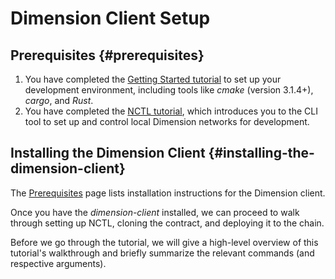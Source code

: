 # Dimension Client Setup

## Prerequisites {#prerequisites}

1.  You have completed the [Getting Started tutorial](../../getting-started.md) to set up your development environment, including tools like _cmake_ (version 3.1.4+), _cargo_, and _Rust_.
2.  You have completed the [NCTL tutorial](../../setup-nctl.md), which introduces you to the CLI tool to set up and control local Dimension networks for development.

## Installing the Dimension Client {#installing-the-dimension-client}

The [Prerequisites](/workflow/setup/#the-dimension-command-line-client) page lists installation instructions for the Dimension client.

Once you have the _dimension-client_ installed, we can proceed to walk through setting up NCTL, cloning the contract, and deploying it to the chain.

Before we go through the tutorial, we will give a high-level overview of this tutorial's walkthrough and briefly summarize the relevant commands (and respective arguments).
